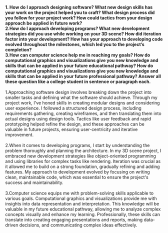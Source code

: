 **1. How do I approach designing software?
What new design skills has your work on the project helped you to craft?
What design process did you follow for your project work?
How could tactics from your design approach be applied in future work?
<br>
2.How do I approach developing programs?
What new development strategies did you use while working on your 3D scene?
How did iteration factor into your development?
How has your approach to developing code evolved throughout the milestones, which led you to the project’s completion?
<br>
3.How can computer science help me in reaching my goals?
How do computational graphics and visualizations give you new knowledge and skills that can be applied in your future educational pathway?
How do computational graphics and visualizations give you new knowledge and skills that can be applied in your future professional pathway? Answer all these question like a college student in sentence or paragraph each.**
<br><br>
1.Approaching software design involves breaking down the project into smaller tasks and defining what the software should achieve. Through my project work, I've honed skills in creating modular designs and considering user experience. I followed a structured design process, including requirements gathering, creating wireframes, and then translating them into actual designs using design tools. Tactics like user feedback and rapid prototyping helped refine the design, and these approaches can be valuable in future projects, ensuring user-centricity and iterative improvement.
<br><br>
2.When it comes to developing programs, I start by understanding the problem thoroughly and planning the architecture. In my 3D scene project, I embraced new development strategies like object-oriented programming and using libraries for complex tasks like rendering. Iteration was crucial as it allowed me to build on a strong foundation, gradually refining and adding features. My approach to development evolved by focusing on writing clean, maintainable code, which was essential to ensure the project's success and maintainability.
<br><br>
3.Computer science equips me with problem-solving skills applicable to various goals. Computational graphics and visualizations provide me with insights into data representation and interpretation. This knowledge will be valuable in my future educational pathway, allowing me to analyze complex concepts visually and enhance my learning. Professionally, these skills can translate into creating engaging presentations and reports, making data-driven decisions, and communicating complex ideas effectively.
